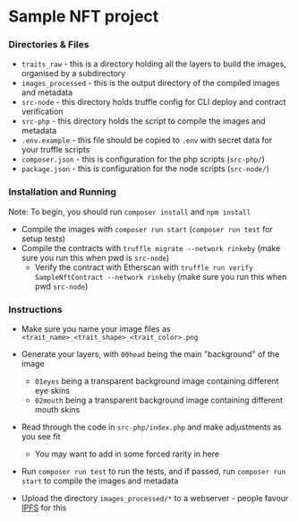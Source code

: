 # Sample NFT project

### Directories & Files

* `traits_raw` - this is a directory holding all the layers to build the images, organised by a subdirectory
* `images_processed` - this is the output directory of the compiled images and metadata
* `src-node` - this directory holds truffle config for CLI deploy and contract verification
* `src-php` - this directory holds the script to compile the images and metadata
* `.env.example` - this file should be copied to `.env` with secret data for your truffle scripts
* `composer.json` - this is configuration for the php scripts (`src-php/`)
* `package.json` - this is configuration for the node scripts (`src-node/`)

### Installation and Running

Note: To begin, you should run `composer install` and `npm install`

* Compile the images with `composer run start` (`composer run test` for setup tests)
* Compile the contracts with `truffle migrate --network rinkeby` (make sure you run this when pwd is `src-node`)
  * Verify the contract with Etherscan with `truffle run verify SampleNftContract --network rinkeby` (make sure you run this when pwd `src-node`)

### Instructions

* Make sure you name your image files as `<trait_name>_<trait_shape>_<trait_color>.png`
* Generate your layers, with `00head` being the main "background" of the image
  * `01eyes` being a transparent background image containing different eye skins
  * `02mouth` being a transparent background image containing different mouth skins

* Read through the code in `src-php/index.php` and make adjustments as you see fit
  * You may want to add in some forced rarity in here

* Run `composer run test` to run the tests, and if passed, run `composer run start` to compile the images and metadata
* Upload the directory `images_processed/*` to a webserver - people favour [IPFS](https://www.pinata.cloud/) for this
